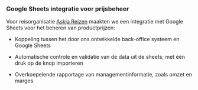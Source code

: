 ### Google Sheets integratie voor prijsbeheer

Voor reisorganisatie [Askja Reizen](/#portfolio-askja) maakten we een integratie met Google Sheets voor het beheren van productprijzen:

+ Koppeling tussen het door ons ontwikkelde back-office systeem en Google Sheets

+ Automatische controle en validatie van de data uit de sheets; met één druk op de knop importeren

+ Overkoepelende rapportage van managementinformatie, zoals omzet en marges
